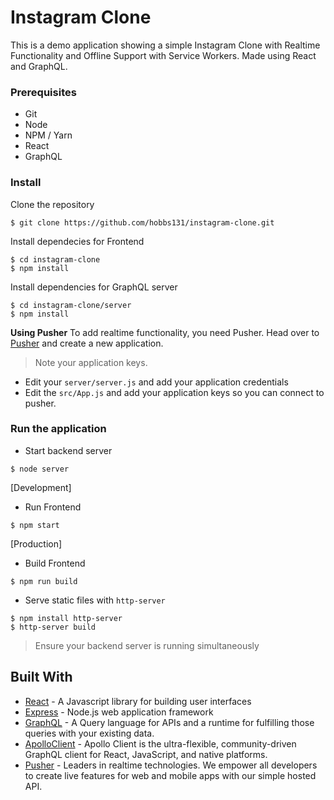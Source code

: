 # Instagram Clone

This is a demo application showing a simple Instagram Clone with Realtime Functionality and Offline Support with Service Workers. Made using React and GraphQL.

### Prerequisites
- Git
- Node
- NPM / Yarn
- React
- GraphQL

### Install 
Clone the repository

```
$ git clone https://github.com/hobbs131/instagram-clone.git
```

Install dependecies for Frontend
```
$ cd instagram-clone
$ npm install
```

Install dependencies for GraphQL server
```
$ cd instagram-clone/server
$ npm install
```

**Using Pusher**
To add realtime functionality, you need Pusher. Head over to [Pusher](https://pusher.com) and create a new application.

> Note your application keys.

- Edit your `server/server.js` and add your application credentials
- Edit the `src/App.js` and add your application keys so you can connect to pusher.


### Run the application
- Start backend server
```
$ node server
```

[Development] 
- Run Frontend
```
$ npm start
```

[Production] 
- Build Frontend
```
$ npm run build
```

- Serve static files with `http-server`
```
$ npm install http-server
$ http-server build
```

> Ensure your backend server is running simultaneously

## Built With
- [React](https://reactjs.org) - A Javascript library for building user interfaces
- [Express](https://expressjs.com) - Node.js web application framework
- [GraphQL](https://graphql.org) - A Query language for APIs and a runtime for fulfilling those queries with your existing data.
- [ApolloClient](https://www.apollographql.com/client) - Apollo Client is the ultra-flexible, community-driven GraphQL client for React, JavaScript, and native platforms.
- [Pusher](https://pusher.com) - Leaders in realtime technologies. We empower all developers to create live features for web and mobile apps with our simple hosted API.



